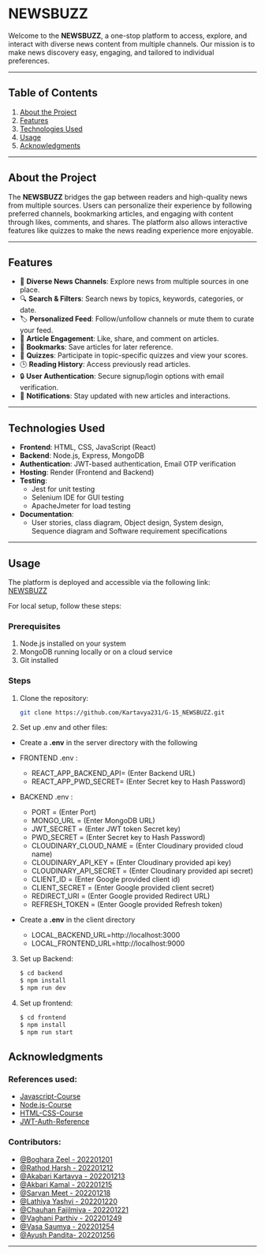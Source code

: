 # NEWSBUZZ

Welcome to the **NEWSBUZZ**, a one-stop platform to access, explore, and interact with diverse news content from multiple channels. Our mission is to make news discovery easy, engaging, and tailored to individual preferences.

---

## Table of Contents

1. [About the Project](#about-the-project)  
2. [Features](#features)  
3. [Technologies Used](#technologies-used)  
4. [Usage](#usage)  
5. [Acknowledgments](#acknowledgments)  

---

## About the Project

The **NEWSBUZZ** bridges the gap between readers and high-quality news from multiple sources. Users can personalize their experience by following preferred channels, bookmarking articles, and engaging with content through likes, comments, and shares. The platform also allows interactive features like quizzes to make the news reading experience more enjoyable.

---

## Features

- 📰 **Diverse News Channels**: Explore news from multiple sources in one place.  
- 🔍 **Search & Filters**: Search news by topics, keywords, categories, or date.  
- 🏷️ **Personalized Feed**: Follow/unfollow channels or mute them to curate your feed.  
- 💬 **Article Engagement**: Like, share, and comment on articles.  
- 📌 **Bookmarks**: Save articles for later reference.  
- 🧩 **Quizzes**: Participate in topic-specific quizzes and view your scores.  
- 🕒 **Reading History**: Access previously read articles.  
- 🔒 **User Authentication**: Secure signup/login options with email verification.   
- 🔔 **Notifications**: Stay updated with new articles and interactions.  

---

## Technologies Used

- **Frontend**: HTML, CSS, JavaScript (React)  
- **Backend**: Node.js, Express, MongoDB  
- **Authentication**: JWT-based authentication, Email OTP verification  
- **Hosting**: Render (Frontend and Backend)  
- **Testing**:   
  - Jest for unit testing  
  - Selenium IDE for GUI testing  
  - ApacheJmeter for load testing
- **Documentation**: 
  - User stories, class diagram, Object design, System design, Sequence diagram and Software requirement specifications

---

## Usage

The platform is deployed and accessible via the following link:  
[NEWSBUZZ](https://normal-frontend.onrender.com/)

For local setup, follow these steps:  

### Prerequisites

1. Node.js installed on your system  
2. MongoDB running locally or on a cloud service  
3. Git installed  

### Steps

1. Clone the repository:  
   ```bash
   git clone https://github.com/Kartavya231/G-15_NEWSBUZZ.git
2. Set up .env and other files:
-  Create a **.env** in the server directory with the following
- FRONTEND .env :
   - REACT_APP_BACKEND_API= (Enter Backend URL)
   - REACT_APP_PWD_SECRET= (Enter Secret key to Hash Password)

- BACKEND .env :
   - PORT = (Enter Port)
   - MONGO_URL = (Enter MongoDB URL)
   - JWT_SECRET = (Enter JWT token Secret key)
   - PWD_SECRET = (Enter Secret key to Hash Password)
   - CLOUDINARY_CLOUD_NAME = (Enter Cloudinary provided cloud name)  
   - CLOUDINARY_API_KEY = (Enter Cloudinary provided api key)
   - CLOUDINARY_API_SECRET = (Enter Cloudinary provided api secret)
   - CLIENT_ID = (Enter Google provided client id)
   - CLIENT_SECRET = (Enter Google provided client secret)
   - REDIRECT_URI = (Enter Google provided Redirect URL)
   - REFRESH_TOKEN = (Enter Google provided Refresh token)

-  Create a **.env** in the client directory
   - LOCAL_BACKEND_URL=http://localhost:3000
   - LOCAL_FRONTEND_URL=http://localhost:9000
     
3. Set up Backend:
    ```bash
    $ cd backend
    $ npm install
    $ npm run dev 
4. Set up frontend:
    ```bash
    $ cd frontend
    $ npm install
    $ npm run start
    
## Acknowledgments
### References used:
- [Javascript-Course](https://www.youtube.com/watch?v=lfmg-EJ8gm4)
- [Node.js-Course](https://www.youtube.com/playlist?list=PLuJJZ-W1NwdqgvE0D-1SMS7EpWIC5cKqu)
- [HTML-CSS-Course](https://www.w3schools.com/html/html_css.asp)
- [JWT-Auth-Reference](https://www.youtube.com/playlist?list=PLinedj3B30sDby4Al-i13hQJGQoRQDfPo)
### Contributors:
- [@Boghara Zeel - 202201201](https://github.com/202201201)
- [@Rathod Harsh - 202201212](https://github.com/harshrathod0585)
- [@Akabari Kartavya - 202201213](https://github.com/Kartavya231)
- [@Akbari Kamal - 202201215](https://github.com/kamal-akbari-13)
- [@Sarvan Meet - 202201218](https://github.com/202201218)
- [@Lathiya Yashvi - 202201220](https://github.com/YashviLathiya)
- [@Chauhan Fajilmiya - 202201221](https://github.com/202201221)
- [@Vaghani Parthiv - 202201249](https://github.com/thankyou0)
- [@Vasa Saumya - 202201254](https://github.com/SaumyaVasa3084)
- [@Ayush Pandita- 202201256](https://github.com/AyushPandita111)

---
